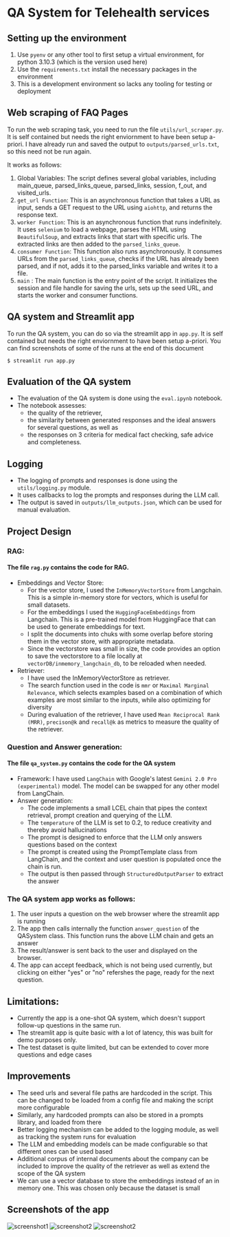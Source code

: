 # QA System for Telehealth services 

## Setting up the environment
1. Use `pyenv` or any other tool to first setup a virtual environment, for python 3.10.3 (which is the version used here)
2. Use the `requirements.txt` install the necessary packages in the environment
3. This is a development environment so lacks any tooling for testing or deployment
   
## Web scraping of FAQ Pages
To run the web scraping task, you need to run the file `utils/url_scraper.py`. It is self contained but needs the right enviornment to have been setup a-priori. I have already run and saved the output to `outputs/parsed_urls.txt`, so this need not be run again.

It works as follows:
1. Global Variables: The script defines several global variables, including main_queue, parsed_links_queue, parsed_links, session, f_out, and visited_urls.
2. `get_url Function`: This is an asynchronous function that takes a URL as input, sends a GET request to the URL using `aiohttp`, and returns the response text. 
3. `worker Function`: This is an asynchronous function that runs indefinitely. It uses `selenium` to load a webpage, parses the HTML using `BeautifulSoup`, and extracts links that start with specific urls. The extracted links are then added to the `parsed_links_queue`.
4. `consumer Function`: This function also runs asynchronously. It consumes URLs from the `parsed_links_queue`, checks if the URL has already been parsed, and if not, adds it to the parsed_links variable and writes it to a file.
5. `main` : The main function is the entry point of the script. It initializes the session and file handle for saving the urls, sets up the seed URL, and starts the worker and consumer functions.


## QA system and Streamlit app
To run the QA system, you can do so via the streamlit app in `app.py`. It is self contained but needs the right enviornment to have been setup a-priori.
You can find screenshots of some of the runs at the end of this document

`$ streamlit run app.py`

## Evaluation of the QA system
* The evaluation of the QA system is done using the `eval.ipynb` notebook.  
* The notebook assesses:
    * the quality of the retriever, 
    * the similarity between generated responses and the ideal answers for several questions, as well as 
    * the responses on 3 criteria for medical fact checking, safe advice and completeness.

## Logging
* The logging of prompts and responses is done using the `utils/logging.py` module. 
* It uses callbacks to log the prompts and responses during the LLM call. 
* The output is saved in `outputs/llm_outputs.json`, which can be used for manual evaluation.

## Project Design
### RAG: 
#### The file `rag.py` contains the code for RAG.
* Embeddings and Vector Store:
    * For the vector store, I used the `InMemoryVectorStore` from Langchain. This is a simple in-memory store for vectors, which is useful for small datasets.
    * For the embeddings I used the `HuggingFaceEmbeddings` from Langchain. This is a pre-trained model from HuggingFace that can be used to generate embeddings for text.
    * I split the documents into chuks with some overlap before storing them in the vector store, with appropriate metadata.
    * Since the vectorstore was small in size, the code provides an option to save the vectorstore to a file locally at `vectorDB/inmemory_langchain_db`, to be reloaded when needed.
* Retriever:
    * I have used the InMemoryVectorStore as retriever. 
    * The search function used in the code is `mmr` or `Maximal Marginal Relevance`, which selects examples based on a combination of which examples are most similar to the inputs, while also optimizing for diversity
    * During evaluation of the retriever, I have used `Mean Reciprocal Rank (MRR)`, `precison@k` and `recall@k` as metrics to measure the quality of the retriever.

### Question and Answer generation: 
#### The file `qa_system.py` contains the code for the QA system
* Framework: I have used `LangChain` with Google's latest `Gemini 2.0 Pro (experimental)` model. The model can be swapped for any other model from LangChain.
* Answer generation:
    * The code implements a small LCEL chain that pipes the context retrieval, prompt creation and querying of the LLM.
    * The `temperature` of the LLM is set to 0.2, to reduce creativity and thereby avoid hallucinations
    * The prompt is designed to enforce that the LLM only answers questions based on the context
    * The prompt is created using the PromptTemplate class from LangChain, and the context and user question is populated once the chain is run.
    * The output is then passed through `StructuredOutputParser` to extract the answer

### The QA system app works as follows:

1. The user inputs a question on the web browser where the streamlit app is running
2. The app then calls internally the function `answer_question` of the QASystem class. This function runs the above LLM chain and gets an answer
3. The result/answer is sent back to the user and displayed on the browser.
4. The app can accept feedback, which is not being used currently, but clicking on either "yes" or "no" refershes the page, ready for the next question.

## Limitations:
* Currently the app is a one-shot QA system, which doesn't support follow-up questions in the same run.
* The streamlit app is quite basic with a lot of latency, this was built for demo purposes only.
* The test dataset is quite limited, but can be extended to cover more questions and edge cases

## Improvements
* The seed urls and several file paths are hardcoded in the script. This can be changed to be loaded from a config file and making the script more configurable
* Similarly, any hardcoded prompts can also be stored in a prompts library, and loaded from there
* Better logging mechanism can be added to the logging module, as well as tracking the system runs for evaluation 
* The LLM and embedding models can be made configurable so that different ones can be used based
* Additional corpus of internal documents about the company can be included to improve the quality of the retriever as well as extend the scope of the QA system
* We can use a vector database to store the embeddings instead of an in memory one. This was chosen only because the dataset is small


## Screenshots of the app

![screenshot1](./images/screenshot1.png)
![screenshot2](./images/screenshot2.png)
![screenshot2](./images/screenshot3.png)